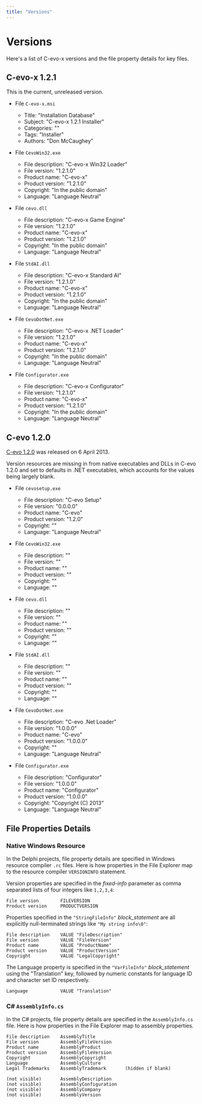 ```yaml
---
title: "Versions"
---
```


# Versions

Here's a list of C-evo-x versions and the file property details for key files.

## C-evo-x 1.2.1

This is the current, unreleased version.

* File `C-evo-x.msi`
    - Title: "Installation Database"
    - Subject: "C-evo-x 1.2.1 Installer"
    - Categories: ""
    - Tags: "Installer"
    - Authors: "Don McCaughey"

* File `CevoWin32.exe`
    - File description: "C-evo-x Win32 Loader"
    - File version: "1.2.1.0"
    - Product name: "C-evo-x"
    - Product version: "1.2.1.0"
    - Copyright: "In the public domain"
    - Language: "Language Neutral"

* File `cevo.dll`
    - File description: "C-evo-x Game Engine"
    - File version: "1.2.1.0"
    - Product name: "C-evo-x"
    - Product version: "1.2.1.0"
    - Copyright: "In the public domain"
    - Language: "Language Neutral"

* File `StdAI.dll`
    - File description: "C-evo-x Standard AI"
    - File version: "1.2.1.0"
    - Product name: "C-evo-x"
    - Product version: "1.2.1.0"
    - Copyright: "In the public domain"
    - Language: "Language Neutral"

* File `CevoDotNet.exe`
    - File description: "C-evo-x .NET Loader"
    - File version: "1.2.1.0"
    - Product name: "C-evo-x"
    - Product version: "1.2.1.0"
    - Copyright: "In the public domain"
    - Language: "Language Neutral"

* File `Configurator.exe`
    - File description: "C-evo-x Configurator"
    - File version: "1.2.1.0"
    - Product name: "C-evo-x"
    - Product version: "1.2.1.0"
    - Copyright: "In the public domain"
    - Language: "Language Neutral"


## C-evo 1.2.0

[C-evo 1.2.0][120] was released on 6 April 2013.

[120]: http://www.c-evo.org/files/download.php

Version resources are missing in from native executables and DLLs in C-evo 1.2.0
and set to defaults in .NET executables, which accounts for the values being
largely blank.

* File `cevosetup.exe`
    - File description: "C-evo Setup"
    - File version: "0.0.0.0"
    - Product name: "C-evo"
    - Product version: "1.2.0"
    - Copyright: ""
    - Language: "Language Neutral"

* File `CevoWin32.exe`
    - File description: ""
    - File version: ""
    - Product name: ""
    - Product version: ""
    - Copyright: ""
    - Language: ""

* File `cevo.dll`
    - File description: ""
    - File version: ""
    - Product name: ""
    - Product version: ""
    - Copyright: ""
    - Language: ""

* File `StdAI.dll`
    - File description: ""
    - File version: ""
    - Product name: ""
    - Product version: ""
    - Copyright: ""
    - Language: ""

* File `CevoDotNet.exe`
    - File description: "C-evo .Net Loader"
    - File version: "1.0.0.0"
    - Product name: "C-evo"
    - Product version: "1.0.0.0"
    - Copyright: ""
    - Language: "Language Neutral"

* File `Configurator.exe`
    - File description: "Configurator"
    - File version: "1.0.0.0"
    - Product name: "Configurator"
    - Product version: "1.0.0.0"
    - Copyright: "Copyright (C) 2013"
    - Language: "Language Neutral"


## File Properties Details

### Native Windows Resource

In the Delphi projects, file property details are specified in Windows
resource compiler `.rc` files.  Here is how properties in the File Explorer map
to the resource compiler `VERSIONINFO` statement.

Version properties are specified in the _fixed-info_ parameter as comma
separated lists of four integers like `1,2,3,4`:

    File version        FILEVERSION
    Product version     PRODUCTVERSION

Properties specified in the `"StringFileInfo"` _block_statement_ are all
explicitly null-terminated strings like `"My string info\0"`:

    File description    VALUE "FileDescription"
    File version        VALUE "FileVersion"
    Product name        VALUE "ProductName"
    Product version     VALUE "ProductVersion"
    Copyright           VALUE "LegalCopyright"

The Language property is specified in the `"VarFileInfo"` _block_statement_
using the "Translation" key, followed by numeric constants for language ID and
character set ID respectively.

    Language            VALUE "Translation"

### C# `AssemblyInfo.cs`

In the C# projects, file property details are specified in the `AssemblyInfo.cs`
file.  Here is how properties in the File Explorer map to assembly properties.

    File description    AssemblyTitle
    File version        AssemblyFileVersion
    Product name        AssemblyProduct
    Product version     AssemblyFileVersion
    Copyright           AssemblyCopyright
    Language            AssemblyCulture
    Legal Trademarks    AssemblyTrademark       (hidden if blank)

    (not visible)       AssemblyDescription
    (not visible)       AssemblyConfiguration
    (not visible)       AssemblyCompany
    (not visible)       AssemblyVersion

